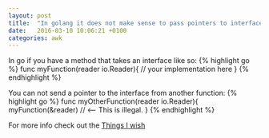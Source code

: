 ```yaml
---
layout: post
title:  "In golang it does not make sense to pass pointers to interfaces around"
date:   2016-03-10 10:06:21 +0100
categories: awk
---
```

In go if you have a method that takes an interface like so:
{% highlight go %}
func myFunction(reader io.Reader){
// your implementation here
}
{% endhighlight %}

You can not send a pointer to the interface from another function:
{% highlight go %}
func myOtherFunction(reader io.Reader){
myFunction(&reader) // <-- This is illegal.
}
{% endhighlight %}



For more info check out the [Things I wish][Things-i-wish]

[things-i-wish]: http://openmymind.net/Things-I-Wish-Someone-Had-Told-Me-About-Go/

